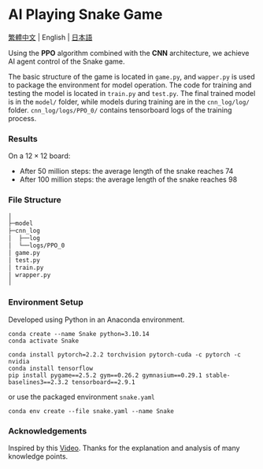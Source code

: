 # AI Playing Snake Game

[繁體中文](README_CHINESE.md) | English | [日本語](README_JAPANESE.md)

Using the **PPO** algorithm combined with the **CNN** architecture, we achieve AI agent control of the Snake game.

The basic structure of the game is located in `game.py`, and `wapper.py` is used to package the environment for model operation.
The code for training and testing the model is located in `train.py` and `test.py`.
The final trained model is in the `model/` folder, while models during training are in the `cnn_log/log/` folder.
`cnn_log/logs/PPO_0/` contains tensorboard logs of the training process.

### Results

On a $12×12$ board:
- After 50 million steps: the average length of the snake reaches 74
- After 100 million steps: the average length of the snake reaches 98

### File Structure

```bash
│
├─model
├─cnn_log
│  ├──log
│  └──logs/PPO_0
│ game.py
│ test.py
│ train.py
│ wrapper.py
│
```

### Environment Setup

Developed using Python in an Anaconda environment.

```bash!
conda create --name Snake python=3.10.14
conda activate Snake
```

```bash!
conda install pytorch=2.2.2 torchvision pytorch-cuda -c pytorch -c nvidia
conda install tensorflow
pip install pygame==2.5.2 gym==0.26.2 gymnasium==0.29.1 stable-baselines3==2.3.2 tensorboard==2.9.1
```

or use the packaged environment `snake.yaml`

```bash!
conda env create --file snake.yaml --name Snake
```

### Acknowledgements
Inspired by this [Video](https://www.youtube.com/watch?v=jTVMxJBtmFs).
Thanks for the explanation and analysis of many knowledge points.

